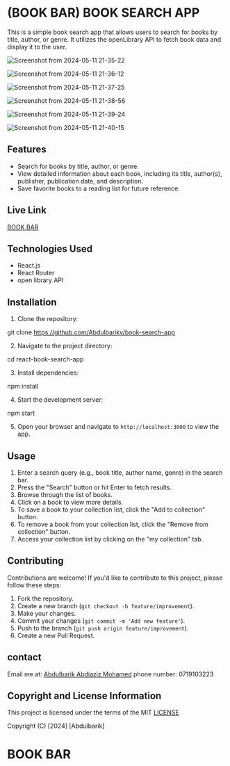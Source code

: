 # (BOOK BAR) BOOK SEARCH APP

This is a simple book search app that allows users to search for books by title, author, or genre. It utilizes the openLibrary API to fetch book data and display it to the user.

![Screenshot from 2024-05-11 21-35-22](https://github.com/Abdulbariky/book-search-app/assets/162283176/873a664f-eb1d-46d4-83e8-8633019f8271)

![Screenshot from 2024-05-11 21-36-12](https://github.com/Abdulbariky/book-search-app/assets/162283176/ca93e91f-66a1-4b16-b394-ef5bece571c7)

![Screenshot from 2024-05-11 21-37-25](https://github.com/Abdulbariky/book-search-app/assets/162283176/f09cd680-0884-4219-b37d-ea3d62bc2e41)

![Screenshot from 2024-05-11 21-38-56](https://github.com/Abdulbariky/book-search-app/assets/162283176/8eefe85d-1611-4f09-b3c4-44d3bd0ecd98)

![Screenshot from 2024-05-11 21-39-24](https://github.com/Abdulbariky/book-search-app/assets/162283176/4d4c78ce-4bfc-49c1-aac4-14d0e60d19ca)

![Screenshot from 2024-05-11 21-40-15](https://github.com/Abdulbariky/book-search-app/assets/162283176/0efd87de-a3f7-40c6-b320-3970d3f902ff)


## Features

- Search for books by title, author, or genre.
- View detailed information about each book, including its title, author(s), publisher, publication date, and description.
- Save favorite books to a reading list for future reference.

## Live Link

[BOOK BAR](https://book-search-app-kappa.vercel.app/)

## Technologies Used

- React.js
- React Router
- open library API

## Installation

1. Clone the repository:

git clone https://github.com/Abdulbariky/book-search-app

2. Navigate to the project directory:
 
cd react-book-search-app 

3. Install dependencies:

npm install

4. Start the development server:

npm start

5. Open your browser and navigate to `http://localhost:3000` to view the app.


## Usage

1. Enter a search query (e.g., book title, author name, genre) in the search bar.
2. Press the "Search" button or hit Enter to fetch results.
3. Browse through the list of books.
4. Click on a book to view more details.
5. To save a book to your collection list, click the "Add to collection" button.
6. To remove a book from your collection list, click the "Remove from collection" button.
7. Access your collection list by clicking on the "my collection" tab.
 

## Contributing

Contributions are welcome! If you'd like to contribute to this project, please follow these steps:

1. Fork the repository.
2. Create a new branch (`git checkout -b feature/improvement`).
3. Make your changes.
4. Commit your changes (`git commit -m 'Add new feature'`).
5. Push to the branch (`git push origin feature/improvement`).
6. Create a new Pull Request.

## contact

Email me at: [Abdulbarik Abdiaziz Mohamed](abdulbariky000@gmail.com)
phone number: 0719103223


## Copyright and License Information

This project is licensed under the terms of the MIT [LICENSE](LICENSE) 


Copyright (C) [2024] [Abdulbarik]

# BOOK BAR
